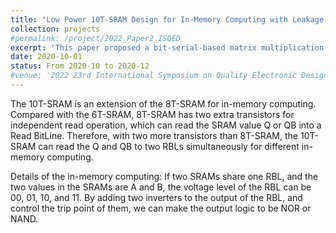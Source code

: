 ```yaml
---
title: "Low Power 10T-SRAM Design for In-Memory Computing with Leakage Current Reduction"
collection: projects
#permalink: /project/2022_Paper2_ISQED
excerpt: 'This paper proposed a bit-serial-based matrix multiplication for the reservoir neuron design in Echo State Network.'
date: 2020-10-01
status: From 2020-10 to 2020-12
#venue: '2022 23rd International Symposium on Quality Electronic Design (ISQED)'
---
```



The 10T-SRAM is an extension of the 8T-SRAM for in-memory computing.
Compared with the 6T-SRAM, 8T-SRAM has two extra transistors for independent read operation, which can read the SRAM value Q or QB into a Read BitLine.
Therefore, with two more transistors than 8T-SRAM, the 10T-SRAM can read the Q and QB to two RBLs simultaneously for different in-memory computing.

Details of the in-memory computing:
If two SRAMs share one RBL, and the two values in the SRAMs are A and B, the voltage level of the RBL can be 00, 01, 10, and 11.
By adding two inverters to the output of the RBL, and control the trip point of them, we can make the output logic to be NOR or NAND.
